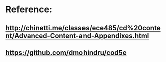 # Reference:
## http://chinetti.me/classes/ece485/cd%20content/Advanced-Content-and-Appendixes.html   
## https://github.com/dmohindru/cod5e

